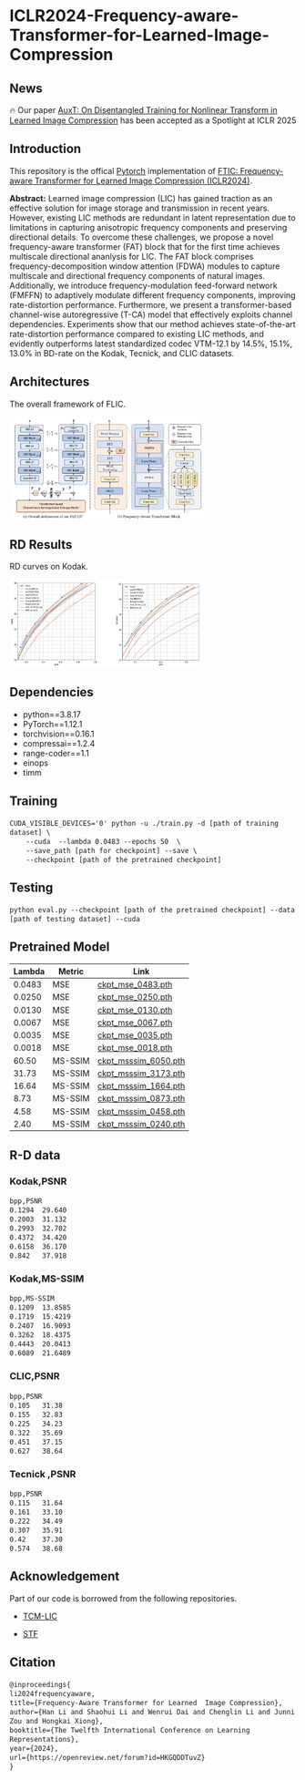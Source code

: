 # ICLR2024-Frequency-aware-Transformer-for-Learned-Image-Compression

## News
🔥 Our paper [AuxT: On Disentangled Training for Nonlinear Transform in Learned Image Compression](https://github.com/qingshi9974/AuxT) has been accepted as a Spotlight at ICLR 2025
## Introduction
This repository is the offical [Pytorch](https://pytorch.org/) implementation of [FTIC: Frequency-aware Transformer for Learned Image Compression (ICLR2024)](https://openreview.net/forum?id=HKGQDDTuvZ). 

**Abstract:**
Learned image compression (LIC) has gained traction as an effective solution for image storage and transmission in recent years. However, existing LIC methods are redundant in latent representation due to limitations in capturing anisotropic frequency components and preserving directional details. To overcome these challenges, we propose a novel frequency-aware transformer (FAT) block that for the first time achieves multiscale directional ananlysis for LIC. The FAT block comprises frequency-decomposition window attention (FDWA) modules to capture multiscale and directional frequency components of natural images. Additionally, we introduce frequency-modulation feed-forward network (FMFFN) to adaptively modulate different frequency components, improving rate-distortion performance. Furthermore, we present a transformer-based channel-wise autoregressive (T-CA) model that effectively exploits channel dependencies. Experiments show that our method achieves state-of-the-art rate-distortion performance compared to existing LIC methods, and evidently outperforms latest standardized codec VTM-12.1 by 14.5%, 15.1%, 13.0% in BD-rate on the Kodak, Tecnick, and CLIC datasets.


## Architectures
The overall framework of FLIC.

<img src="./assets/overall.png"  style="zoom: 33%;" />

## RD Results
RD curves on Kodak.

<img src="./assets/rd.png"  style="zoom: 33%;" />

## Dependencies
- python==3.8.17
- PyTorch==1.12.1
- torchvision==0.16.1
- compressai==1.2.4
- range-coder==1.1
- einops
- timm
## Training

``` 
CUDA_VISIBLE_DEVICES='0' python -u ./train.py -d [path of training dataset] \
    --cuda  --lambda 0.0483 --epochs 50  \
    --save_path [path for checkpoint] --save \
    --checkpoint [path of the pretrained checkpoint]
```

## Testing
``` 
python eval.py --checkpoint [path of the pretrained checkpoint] --data [path of testing dataset] --cuda
```

## Pretrained Model
| Lambda | Metric | Link |
|--------|--------|------|
|0.0483   | MSE   |  [ckpt_mse_0483.pth](https://drive.google.com/file/d/1l1vYGo9HOX6_0NR7H1TrVJGW67VgyUV_/view?usp=sharing)  |
|0.0250   | MSE   |  [ckpt_mse_0250.pth](https://drive.google.com/file/d/1W3Ll1cl8-TMMsuqJWQbALxchOvD32oNj/view?usp=sharing)  |
|0.0130   | MSE   |  [ckpt_mse_0130.pth](https://drive.google.com/file/d/1Js0F8LLAJI62tsFZBRtSK6j_nnt_eEkZ/view?usp=sharing)  |
|0.0067   | MSE   |  [ckpt_mse_0067.pth](https://drive.google.com/file/d/15WiSKW-PFnpHaE4nP_IlndiOJHDPS0y8/view?usp=sharing)  |
|0.0035   | MSE   |  [ckpt_mse_0035.pth](https://drive.google.com/file/d/14wIctJRBhYEfxpnprxP03YP4aWAPodL0/view?usp=sharing)  |
|0.0018   | MSE   |  [ckpt_mse_0018.pth](https://drive.google.com/file/d/1Ctikh2P0fLRGJfsiR8JSONZaoAGy-Kha/view?usp=sharing)  |
|60.50   | MS-SSIM  |  [ckpt_msssim_6050.pth](https://drive.google.com/file/d/1L2RwrTz2-uR9Cmr087YUbDTpgMGKdtux/view?usp=sharing)  |
|31.73   | MS-SSIM  |  [ckpt_msssim_3173.pth](https://drive.google.com/file/d/1JLiSF2ARjptjpJbmo2vd63YDIvcyItWa/view?usp=sharing)  |
|16.64   | MS-SSIM  |  [ckpt_msssim_1664.pth](https://github.com/qingshi9974/ICLR2024-FTIC/releases/download/v1.0/ckpt_msssim_1664.pth.tar)  |
|8.73   | MS-SSIM  |  [ckpt_msssim_0873.pth](https://github.com/qingshi9974/ICLR2024-FTIC/releases/download/v1.0/ckpt_msssim_0873.pth.tar)  |
|4.58   | MS-SSIM  |  [ckpt_msssim_0458.pth](https://github.com/qingshi9974/ICLR2024-FTIC/releases/download/v1.0/ckpt_msssim_0458.pth.tar)  |
|2.40   | MS-SSIM  |  [ckpt_msssim_0240.pth](https://github.com/qingshi9974/ICLR2024-FTIC/releases/download/v1.0/ckpt_msssim_0240.pth.tar)  |


## R-D data
### Kodak,PSNR
``` 
bpp,PSNR
0.1294	29.640
0.2003	31.132
0.2993	32.702
0.4372	34.420
0.6158	36.170
0.842	37.918
``` 

### Kodak,MS-SSIM
``` 
bpp,MS-SSIM
0.1209	13.8585
0.1719	15.4219
0.2407	16.9093
0.3262	18.4375
0.4443	20.0413
0.6089	21.6489
``` 
### CLIC,PSNR
``` 
bpp,PSNR
0.105	31.38
0.155	32.83
0.225	34.23
0.322	35.69
0.451	37.15
0.627	38.64
``` 

### Tecnick	,PSNR
``` 
bpp,PSNR
0.115	31.64
0.161	33.10
0.222	34.49
0.307	35.91
0.42	37.30
0.574	38.68
``` 
## Acknowledgement
Part of our code is borrowed from the following repositories.

- [TCM-LIC](https://github.com/jmliu206/LIC_TCM)
  
- [STF](https://github.com/Googolxx/STF)

## Citation
```
@inproceedings{
li2024frequencyaware,
title={Frequency-Aware Transformer for Learned  Image Compression},
author={Han Li and Shaohui Li and Wenrui Dai and Chenglin Li and Junni Zou and Hongkai Xiong},
booktitle={The Twelfth International Conference on Learning Representations},
year={2024},
url={https://openreview.net/forum?id=HKGQDDTuvZ}
}
```
